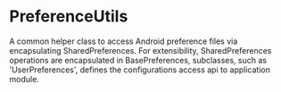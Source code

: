 # PreferenceUtils
A common helper class to access Android preference files via encapsulating SharedPreferences.
For extensibility, SharedPreferences operations are encapsulated in BasePreferences, subclasses,
such as 'UserPreferences', defines the configurations access api to application module.
